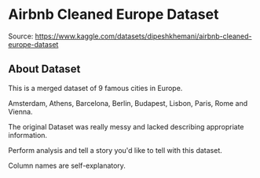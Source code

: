 # Airbnb Cleaned Europe Dataset

Source: https://www.kaggle.com/datasets/dipeshkhemani/airbnb-cleaned-europe-dataset

## About Dataset
This is a merged dataset of 9 famous cities in Europe.

Amsterdam, Athens, Barcelona, Berlin, Budapest, Lisbon, Paris, Rome and Vienna.

The original Dataset was really messy and lacked describing appropriate information.

Perform analysis and tell a story you'd like to tell with this dataset.

Column names are self-explanatory.

